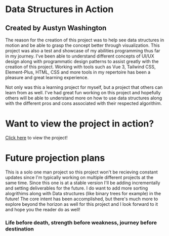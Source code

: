 # Data Structures in Action 
## Created by Austyn Washington 

The reason for the creation of this project was to help see data structures in motion and be able to grasp the concept better through visualization. This project was also a test and showcase of my abilities programming thus far in my journey. I've been able to understand different concepts of UI/UX design along with programmatic design patterns to assist greatly with the creation of this project. Working with tools such as Vue 3, Tailwind CSS, Element-Plus, HTML, CSS and more tools in my repertoire has been a pleasure and great learning experience. 

Not only was this a learning project for myself, but a project that others can learn from as well. I've had great fun working on this project and hopefully others will be able to understand more on how to use data structures along with the different pros and cons associated with their respected algorithim. 


# Want to view the project in action? 
[Click here](https://life75.github.io/data-structures-/) to view the project!


# Future projection plans 

This is a solo one man project so this project won't be recieving constant updates since I'm typically working on multiple different projects at the same time. Since this one is at a stable version I'll be adding incrementally and setting deliverables for the future. I do want to add more sorting alogrithims along with Data structures (like binary trees for example) in the future! The core intent has been accomplished, but there's much more to explore beyond the horizon as well for this project and I look forward to it and hope you the reader do as well!
 

 ### Life before death, strength before weakness, journey before destination 